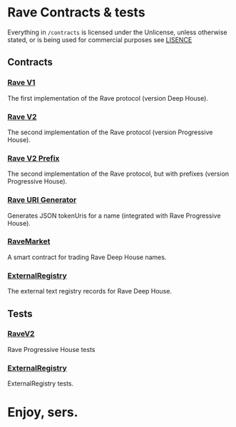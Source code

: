 # Rave Contracts & tests
Everything in `/contracts` is licensed under the Unlicense, unless otherwise stated, or is being used for commercial purposes see [LISENCE](LISENCE.txt)

## Contracts

### [Rave V1](contracts/Rave.sol)
The first implementation of the Rave protocol (version Deep House).

### [Rave V2](contracts/RaveV2.sol)
The second implementation of the Rave protocol (version Progressive House).

### [Rave V2 Prefix](contracts/RaveV2-Prefix.sol)
The second implementation of the Rave protocol, but with prefixes (version Progressive House).

### [Rave URI Generator](contracts/RaveURIGenerator.sol)
Generates JSON tokenUris for a name (integrated with Rave Progressive House).

### [RaveMarket](contracts/RaveMarket.sol)
A smart contract for trading Rave Deep House names.

### [ExternalRegistry](contracts/ExternalRegistry.sol)
The external text registry records for Rave Deep House.

## Tests

### [RaveV2](tests/RaveV2.js)
Rave Progressive House tests

### [ExternalRegistry](tests/ExternalRegistry.ajs)
ExternalRegistry tests.

# Enjoy, sers.
